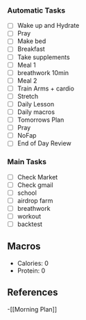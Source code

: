 ### Automatic Tasks
 
- [ ] Wake up and Hydrate
- [ ] Pray
- [ ] Make bed
- [ ] Breakfast
- [ ] Take supplements
- [ ] Meal 1
- [ ] breathwork 10min
- [ ] Meal 2
- [ ] Train Arms + cardio
- [ ] Stretch
- [ ] Daily Lesson
- [ ] Daily macros
- [ ] Tomorrows Plan
- [ ] Pray
- [ ] NoFap
- [ ] End of Day Review

### Main Tasks


- [ ] Check Market
- [ ] Check gmail  
- [ ] school 
- [ ] airdrop farm
- [ ] breathwork 
- [ ] workout
- [ ] backtest

## Macros

- Calories: 0
- Protein: 0
## References
<!-- Links to pages not referenced in the content -->
-[[Morning Plan]]